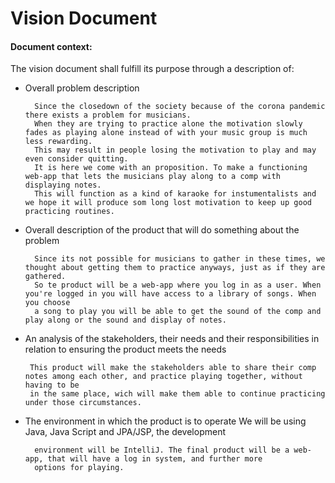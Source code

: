 # Vision Document

#### Document context:

The vision document shall fulfill its purpose through a description of:

* Overall problem description

        Since the closedown of the society because of the corona pandemic there exists a problem for musicians.
        When they are trying to practice alone the motivation slowly fades as playing alone instead of with your music group is much less rewarding.
        This may result in people losing the motivation to play and may even consider quitting.
        It is here we come with an proposition. To make a functioning web-app that lets the musicians play along to a comp with displaying notes. 
        This will function as a kind of karaoke for instumentalists and we hope it will produce som long lost motivation to keep up good practicing routines.

* Overall description of the product that will do something about the problem

        Since its not possible for musicians to gather in these times, we thought about getting them to practice anyways, just as if they are gathered. 
        So te product will be a web-app where you log in as a user. When you're logged in you will have access to a library of songs. When you choose 
        a song to play you will be able to get the sound of the comp and play along or the sound and display of notes.

* An analysis of the stakeholders, their needs and their responsibilities in relation to ensuring the product meets the
  needs

       This product will make the stakeholders able to share their comp notes among each other, and practice playing together, without having to be
       in the same place, wich will make them able to continue practicing under those circumstances.

* The environment in which the product is to operate We will be using Java, Java Script and JPA/JSP, the development

        environment will be IntelliJ. The final product will be a web-app, that will have a log in system, and further more
        options for playing.


